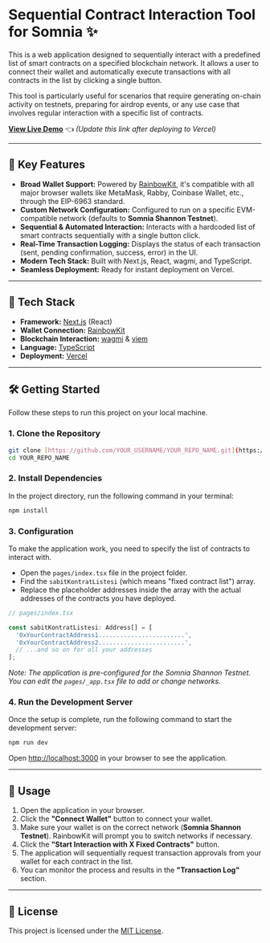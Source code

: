# Sequential Contract Interaction Tool for Somnia ✨

This is a web application designed to sequentially interact with a predefined list of smart contracts on a specified blockchain network. It allows a user to connect their wallet and automatically execute transactions with all contracts in the list by clicking a single button.

This tool is particularly useful for scenarios that require generating on-chain activity on testnets, preparing for airdrop events, or any use case that involves regular interaction with a specific list of contracts.

**[View Live Demo](https://somnia-tx.vercel.app/)** 👈 *(Update this link after deploying to Vercel)*

---

## 🚀 Key Features

* **Broad Wallet Support:** Powered by [RainbowKit](https://www.rainbowkit.com/), it's compatible with all major browser wallets like MetaMask, Rabby, Coinbase Wallet, etc., through the EIP-6963 standard.
* **Custom Network Configuration:** Configured to run on a specific EVM-compatible network (defaults to **Somnia Shannon Testnet**).
* **Sequential & Automated Interaction:** Interacts with a hardcoded list of smart contracts sequentially with a single button click.
* **Real-Time Transaction Logging:** Displays the status of each transaction (sent, pending confirmation, success, error) in the UI.
* **Modern Tech Stack:** Built with Next.js, React, wagmi, and TypeScript.
* **Seamless Deployment:** Ready for instant deployment on Vercel.

---

## 🔧 Tech Stack

* **Framework:** [Next.js](https://nextjs.org/) (React)
* **Wallet Connection:** [RainbowKit](https://www.rainbowkit.com/)
* **Blockchain Interaction:** [wagmi](https://wagmi.sh/) & [viem](https://viem.sh/)
* **Language:** [TypeScript](https://www.typescriptlang.org/)
* **Deployment:** [Vercel](https://vercel.com/)

---

## 🛠️ Getting Started

Follow these steps to run this project on your local machine.

### 1. Clone the Repository

```bash
git clone [https://github.com/YOUR_USERNAME/YOUR_REPO_NAME.git](https://github.com/YOUR_USERNAME/YOUR_REPO_NAME.git)
cd YOUR_REPO_NAME
```

### 2. Install Dependencies

In the project directory, run the following command in your terminal:
```bash
npm install
```

### 3. Configuration

To make the application work, you need to specify the list of contracts to interact with.

* Open the `pages/index.tsx` file in the project folder.
* Find the `sabitKontratListesi` (which means "fixed contract list") array.
* Replace the placeholder addresses inside the array with the actual addresses of the contracts you have deployed.

```javascript
// pages/index.tsx

const sabitKontratListesi: Address[] = [
  '0xYourContractAddress1........................',
  '0xYourContractAddress2........................',
  // ...and so on for all your addresses
];
```

*Note: The application is pre-configured for the Somnia Shannon Testnet. You can edit the `pages/_app.tsx` file to add or change networks.*

### 4. Run the Development Server

Once the setup is complete, run the following command to start the development server:
```bash
npm run dev
```

Open [http://localhost:3000](http://localhost:3000) in your browser to see the application.

---

## 📖 Usage

1.  Open the application in your browser.
2.  Click the **"Connect Wallet"** button to connect your wallet.
3.  Make sure your wallet is on the correct network (**Somnia Shannon Testnet**). RainbowKit will prompt you to switch networks if necessary.
4.  Click the **"Start Interaction with X Fixed Contracts"** button.
5.  The application will sequentially request transaction approvals from your wallet for each contract in the list.
6.  You can monitor the process and results in the **"Transaction Log"** section.

---

## 📜 License

This project is licensed under the [MIT License](./LICENSE).
